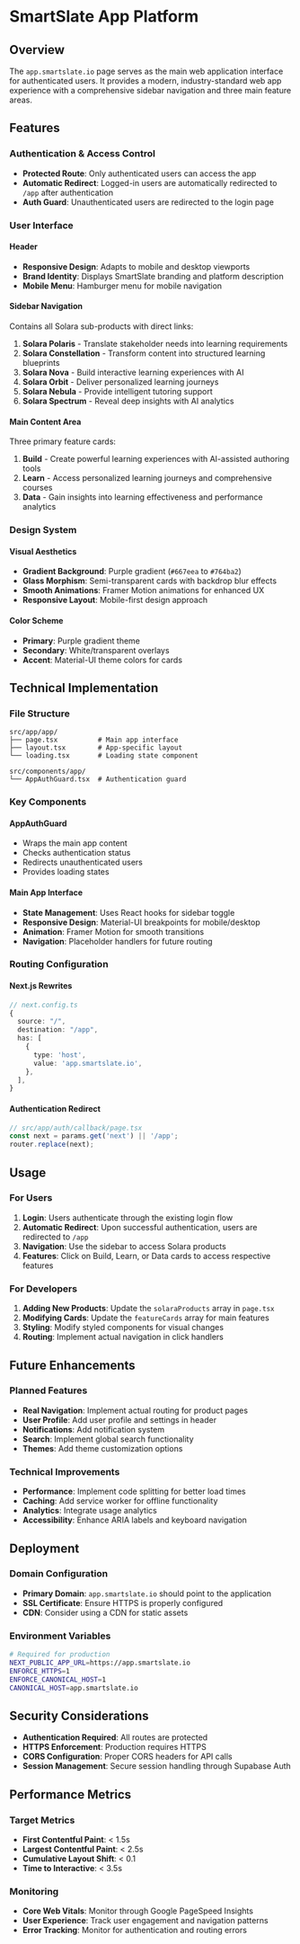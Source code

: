 # SmartSlate App Platform

## Overview

The `app.smartslate.io` page serves as the main web application interface for authenticated users. It provides a modern, industry-standard web app experience with a comprehensive sidebar navigation and three main feature areas.

## Features

### Authentication & Access Control
- **Protected Route**: Only authenticated users can access the app
- **Automatic Redirect**: Logged-in users are automatically redirected to `/app` after authentication
- **Auth Guard**: Unauthenticated users are redirected to the login page

### User Interface

#### Header
- **Responsive Design**: Adapts to mobile and desktop viewports
- **Brand Identity**: Displays SmartSlate branding and platform description
- **Mobile Menu**: Hamburger menu for mobile navigation

#### Sidebar Navigation
Contains all Solara sub-products with direct links:

1. **Solara Polaris** - Translate stakeholder needs into learning requirements
2. **Solara Constellation** - Transform content into structured learning blueprints  
3. **Solara Nova** - Build interactive learning experiences with AI
4. **Solara Orbit** - Deliver personalized learning journeys
5. **Solara Nebula** - Provide intelligent tutoring support
6. **Solara Spectrum** - Reveal deep insights with AI analytics

#### Main Content Area
Three primary feature cards:

1. **Build** - Create powerful learning experiences with AI-assisted authoring tools
2. **Learn** - Access personalized learning journeys and comprehensive courses
3. **Data** - Gain insights into learning effectiveness and performance analytics

### Design System

#### Visual Aesthetics
- **Gradient Background**: Purple gradient (`#667eea` to `#764ba2`)
- **Glass Morphism**: Semi-transparent cards with backdrop blur effects
- **Smooth Animations**: Framer Motion animations for enhanced UX
- **Responsive Layout**: Mobile-first design approach

#### Color Scheme
- **Primary**: Purple gradient theme
- **Secondary**: White/transparent overlays
- **Accent**: Material-UI theme colors for cards

## Technical Implementation

### File Structure
```
src/app/app/
├── page.tsx          # Main app interface
├── layout.tsx        # App-specific layout
└── loading.tsx       # Loading state component

src/components/app/
└── AppAuthGuard.tsx  # Authentication guard
```

### Key Components

#### AppAuthGuard
- Wraps the main app content
- Checks authentication status
- Redirects unauthenticated users
- Provides loading states

#### Main App Interface
- **State Management**: Uses React hooks for sidebar toggle
- **Responsive Design**: Material-UI breakpoints for mobile/desktop
- **Animation**: Framer Motion for smooth transitions
- **Navigation**: Placeholder handlers for future routing

### Routing Configuration

#### Next.js Rewrites
```typescript
// next.config.ts
{
  source: "/",
  destination: "/app",
  has: [
    {
      type: 'host',
      value: 'app.smartslate.io',
    },
  ],
}
```

#### Authentication Redirect
```typescript
// src/app/auth/callback/page.tsx
const next = params.get('next') || '/app';
router.replace(next);
```

## Usage

### For Users
1. **Login**: Users authenticate through the existing login flow
2. **Automatic Redirect**: Upon successful authentication, users are redirected to `/app`
3. **Navigation**: Use the sidebar to access Solara products
4. **Features**: Click on Build, Learn, or Data cards to access respective features

### For Developers
1. **Adding New Products**: Update the `solaraProducts` array in `page.tsx`
2. **Modifying Cards**: Update the `featureCards` array for main features
3. **Styling**: Modify styled components for visual changes
4. **Routing**: Implement actual navigation in click handlers

## Future Enhancements

### Planned Features
- **Real Navigation**: Implement actual routing for product pages
- **User Profile**: Add user profile and settings in header
- **Notifications**: Add notification system
- **Search**: Implement global search functionality
- **Themes**: Add theme customization options

### Technical Improvements
- **Performance**: Implement code splitting for better load times
- **Caching**: Add service worker for offline functionality
- **Analytics**: Integrate usage analytics
- **Accessibility**: Enhance ARIA labels and keyboard navigation

## Deployment

### Domain Configuration
- **Primary Domain**: `app.smartslate.io` should point to the application
- **SSL Certificate**: Ensure HTTPS is properly configured
- **CDN**: Consider using a CDN for static assets

### Environment Variables
```bash
# Required for production
NEXT_PUBLIC_APP_URL=https://app.smartslate.io
ENFORCE_HTTPS=1
ENFORCE_CANONICAL_HOST=1
CANONICAL_HOST=app.smartslate.io
```

## Security Considerations

- **Authentication Required**: All routes are protected
- **HTTPS Enforcement**: Production requires HTTPS
- **CORS Configuration**: Proper CORS headers for API calls
- **Session Management**: Secure session handling through Supabase Auth

## Performance Metrics

### Target Metrics
- **First Contentful Paint**: < 1.5s
- **Largest Contentful Paint**: < 2.5s
- **Cumulative Layout Shift**: < 0.1
- **Time to Interactive**: < 3.5s

### Monitoring
- **Core Web Vitals**: Monitor through Google PageSpeed Insights
- **User Experience**: Track user engagement and navigation patterns
- **Error Tracking**: Monitor for authentication and routing errors
